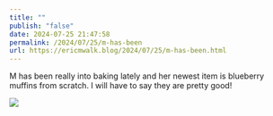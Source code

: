 ```yaml
---
title: ""
publish: "false"
date: 2024-07-25 21:47:58
permalink: /2024/07/25/m-has-been
url: https://ericmwalk.blog/2024/07/25/m-has-been.html
---
```


M has been really into baking lately and her newest item is blueberry muffins from scratch. I will have to say they are pretty good!

![](https://ericmwalk.blog/uploads/2024/media.jpg)
